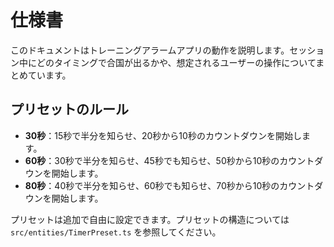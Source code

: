 # 仕様書

このドキュメントはトレーニングアラームアプリの動作を説明します。セッション中にどのタイミングで合国が出るかや、想定されるユーザーの操作についてまとめています。

## プリセットのルール

- **30秒**：15秒で半分を知らせ、20秒から10秒のカウントダウンを開始します。
- **60秒**：30秒で半分を知らせ、45秒でも知らせ、50秒から10秒のカウントダウンを開始します。
- **80秒**：40秒で半分を知らせ、60秒でも知らせ、70秒から10秒のカウントダウンを開始します。

プリセットは追加で自由に設定できます。プリセットの構造については `src/entities/TimerPreset.ts` を参照してください。
